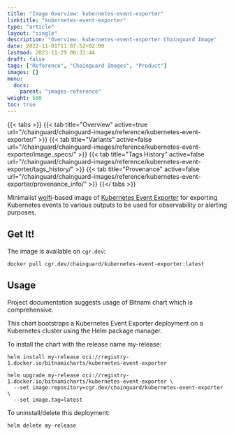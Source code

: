 ```yaml
---
title: "Image Overview: kubernetes-event-exporter"
linktitle: "kubernetes-event-exporter"
type: "article"
layout: "single"
description: "Overview: kubernetes-event-exporter Chainguard Image"
date: 2022-11-01T11:07:52+02:00
lastmod: 2023-11-29 00:31:44
draft: false
tags: ["Reference", "Chainguard Images", "Product"]
images: []
menu: 
  docs: 
    parent: "images-reference"
weight: 500
toc: true
---
```


{{< tabs >}}
{{< tab title="Overview" active=true url="/chainguard/chainguard-images/reference/kubernetes-event-exporter/" >}}
{{< tab title="Variants" active=false url="/chainguard/chainguard-images/reference/kubernetes-event-exporter/image_specs/" >}}
{{< tab title="Tags History" active=false url="/chainguard/chainguard-images/reference/kubernetes-event-exporter/tags_history/" >}}
{{< tab title="Provenance" active=false url="/chainguard/chainguard-images/reference/kubernetes-event-exporter/provenance_info/" >}}
{{</ tabs >}}



<!--overview:start-->
Minimalist [wolfi](https://github.com/wolfi-dev)-based image of [Kubernetes Event Exporter](https://github.com/resmoio/kubernetes-event-exporter) for exporting Kubernetes events to various outputs to be used for observability or alerting purposes.
<!--overview:end-->

<!--getting:start-->
## Get It!
The image is available on `cgr.dev`:

```
docker pull cgr.dev/chainguard/kubernetes-event-exporter:latest
```
<!--getting:end-->

<!--body:start-->
## Usage

Project documentation suggests usage of Bitnami chart which is comprehensive.

This chart bootstraps a Kubernetes Event Exporter deployment on a Kubernetes cluster using 
the Helm package manager.

To install the chart with the release name my-release:

```
helm install my-release oci://registry-1.docker.io/bitnamicharts/kubernetes-event-exporter

helm upgrade my-release oci://registry-1.docker.io/bitnamicharts/kubernetes-event-exporter \
  --set image.repository=cgr.dev/chainguard/kubernetes-event-exporter \
  --set image.tag=latest

```

To uninstall/delete this deployment:

```
helm delete my-release
```
<!--body:end-->

